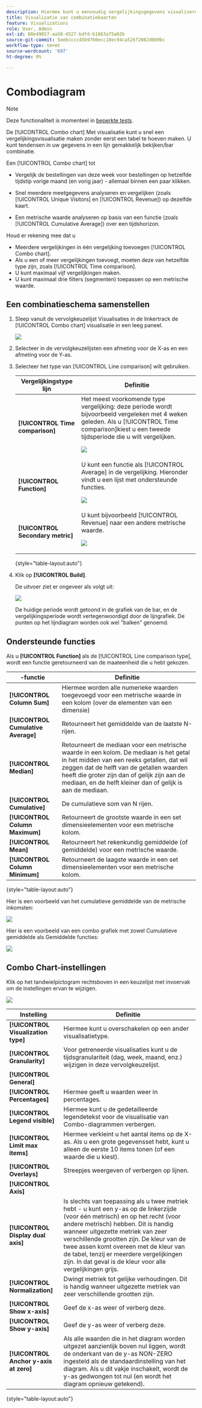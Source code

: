 ```yaml
---
description: Hiermee kunt u eenvoudig vergelijkingsgegevens visualiseren in Analysis Workspace, zoals bouwvergelijkingen met vorige maand, vorig jaar enzovoort.
title: Visualisatie van combinatiekaarten
feature: Visualizations
role: User, Admin
exl-id: 08e49857-aa58-4527-bdfd-b1663a75a02b
source-git-commit: 5eebcccc45b9760ecc18ec94ca526f2082d089bc
workflow-type: tm+mt
source-wordcount: '697'
ht-degree: 0%

---
```


# Combodiagram

>[!NOTE]
>
>Deze functionaliteit is momenteel in [beperkte tests](/help/release-notes/releases.md).

De [!UICONTROL Combo chart] Met visualisatie kunt u snel een vergelijkingsvisualisatie maken zonder eerst een tabel te hoeven maken. U kunt tendensen in uw gegevens in een lijn gemakkelijk bekijken/bar combinatie.

Een [!UICONTROL Combo chart] tot

* Vergelijk de bestellingen van deze week voor bestellingen op hetzelfde tijdstip vorige maand (en vorig jaar) - allemaal binnen een paar klikken.

* Snel meerdere meetgegevens analyseren en vergelijken (zoals [!UICONTROL Unique Visitors] en [!UICONTROL Revenue]) op dezelfde kaart.

* Een metrische waarde analyseren op basis van een functie (zoals [!UICONTROL Cumulative Average]) over een tijdshorizon.

Houd er rekening mee dat u

* Meerdere vergelijkingen in één vergelijking toevoegen [!UICONTROL Combo chart].
* Als u een of meer vergelijkingen toevoegt, moeten deze van hetzelfde type zijn, zoals [!UICONTROL Time comparison].
* U kunt maximaal vijf vergelijkingen maken.
* U kunt maximaal drie filters (segmenten) toepassen op een metrische waarde.

## Een combinatieschema samenstellen

1. Sleep vanuit de vervolgkeuzelijst Visualisaties in de linkertrack de [!UICONTROL Combo chart] visualisatie in een leeg paneel.

   ![](assets/combo-chart-build.png)

1. Selecteer in de vervolgkeuzelijsten een afmeting voor de X-as en een afmeting voor de Y-as.

1. Selecteer het type van [!UICONTROL Line comparison] wilt gebruiken.

   | Vergelijkingstype lijn | Definitie |
   | --- | --- |
   | **[!UICONTROL Time comparison]** | Het meest voorkomende type vergelijking: deze periode wordt bijvoorbeeld vergeleken met 4 weken geleden. Als u [!UICONTROL Time comparison]kiest u een tweede tijdsperiode die u wilt vergelijken.<p>![](assets/combo-time-period.png) |
   | **[!UICONTROL Function]** | U kunt een functie als [!UICONTROL Average] in de vergelijking. Hieronder vindt u een lijst met ondersteunde functies.<p>![](assets/combo-functions.png) |
   | **[!UICONTROL Secondary metric]** | U kunt bijvoorbeeld [!UICONTROL Revenue] naar een andere metrische waarde.<p>![](assets/combo-2metrics.png) |

   {style=&quot;table-layout:auto&quot;}

1. Klik op **[!UICONTROL Build]**.

   De uitvoer ziet er ongeveer als volgt uit:

   ![](assets/combo-output.png)

   De huidige periode wordt getoond in de grafiek van de bar, en de vergelijkingsperiode wordt vertegenwoordigd door de lijngrafiek. De punten op het lijndiagram worden ook wel &quot;balken&quot; genoemd.

## Ondersteunde functies

Als u **[!UICONTROL Function]** als de [!UICONTROL Line comparison type], wordt een functie geretourneerd van de maateenheid die u hebt gekozen.

| -functie | Definitie |
| --- | --- |
| **[!UICONTROL Column Sum]** | Hiermee worden alle numerieke waarden toegevoegd voor een metrische waarde in een kolom (over de elementen van een dimensie) |
| **[!UICONTROL Cumulative Average]** | Retourneert het gemiddelde van de laatste N-rijen. |
| **[!UICONTROL Median]** | Retourneert de mediaan voor een metrische waarde in een kolom. De mediaan is het getal in het midden van een reeks getallen, dat wil zeggen dat de helft van de getallen waarden heeft die groter zijn dan of gelijk zijn aan de mediaan, en de helft kleiner dan of gelijk is aan de mediaan. |
| **[!UICONTROL Cumulative]** | De cumulatieve som van N rijen. |
| **[!UICONTROL Column Maximum]** | Retourneert de grootste waarde in een set dimensieelementen voor een metrische kolom. |
| **[!UICONTROL Mean]** | Retourneert het rekenkundig gemiddelde (of gemiddelde) voor een metrische waarde. |
| **[!UICONTROL Column Minimum]** | Retourneert de laagste waarde in een set dimensieelementen voor een metrische kolom. |

{style=&quot;table-layout:auto&quot;}

Hier is een voorbeeld van het cumulatieve gemiddelde van de metrische inkomsten:

![](assets/combo-cumul-avg.png)

Hier is een voorbeeld van een combo grafiek met zowel Cumulatieve gemiddelde als Gemiddelde functies:

![](assets/combo-two-functions.png)

## Combo Chart-instellingen

Klik op het tandwielpictogram rechtsboven in een keuzelijst met invoervak om de instellingen ervan te wijzigen.

![](assets/combo-settings.png)

| Instelling | Definitie |
| --- | --- |
| **[!UICONTROL Visualization type]** | Hiermee kunt u overschakelen op een ander visualisatietype. |
| **[!UICONTROL Granularity]** | Voor getreneerde visualisaties kunt u de tijdsgranulariteit (dag, week, maand, enz.) wijzigen in deze vervolgkeuzelijst. |
| **[!UICONTROL General]** |  |
| **[!UICONTROL Percentages]** | Hiermee geeft u waarden weer in percentages. |
| **[!UICONTROL Legend visible]** | Hiermee kunt u de gedetailleerde legendetekst voor de visualisatie van Combo-diagrammen verbergen. |
| **[!UICONTROL Limit max items]** | Hiermee verkleint u het aantal items op de X-as. Als u een grote gegevensset hebt, kunt u alleen de eerste 10 items tonen (of een waarde die u kiest). |
| **[!UICONTROL Overlays]** | Streepjes weergeven of verbergen op lijnen. |
| **[!UICONTROL Axis]** |  |
| **[!UICONTROL Display dual axis]** | Is slechts van toepassing als u twee metriek hebt - u kunt een y-as op de linkerzijde (voor één metrisch) en op het recht (voor andere metrisch) hebben. Dit is handig wanneer uitgezette metriek van zeer verschillende grootten zijn. De kleur van de twee assen komt overeen met de kleur van de tabel, tenzij er meerdere vergelijkingen zijn. In dat geval is de kleur voor alle vergelijkingen grijs. |
| **[!UICONTROL Normalization]** | Dwingt metriek tot gelijke verhoudingen. Dit is handig wanneer uitgezette metriek van zeer verschillende grootten zijn. |
| **[!UICONTROL Show x-axis]** | Geef de x-as weer of verberg deze. |
| **[!UICONTROL Show y-axis]** | Geef de y-as weer of verberg deze. |
| **[!UICONTROL Anchor y-axis at zero]** | Als alle waarden die in het diagram worden uitgezet aanzienlijk boven nul liggen, wordt de onderkant van de y-as NON-ZERO ingesteld als de standaardinstelling van het diagram. Als u dit vakje inschakelt, wordt de y-as gedwongen tot nul (en wordt het diagram opnieuw getekend). |

{style=&quot;table-layout:auto&quot;}
